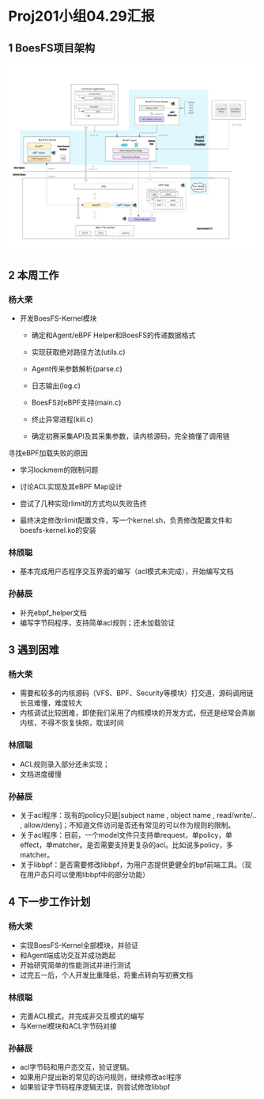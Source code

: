 # Proj201小组04.29汇报

## 1 BoesFS项目架构

![](../Docs/images/boesfs架构设计/BoesFS架构(Flexible).png)

## 2 本周工作

### 杨大荣

- 开发BoesFS-Kernel模块

  - 确定和Agent/eBPF Helper和BoesFS的传递数据格式

  - 实现获取绝对路径方法(utils.c)

  - Agent传来参数解析(parse.c)

  - 日志输出(log.c)

  - BoesFS对eBPF支持(main.c)

  - 终止异常进程(kill.c)

  - 确定初赛采集API及其采集参数，读内核源码，完全搞懂了调用链

寻找eBPF加载失败的原因

- 学习lockmem的限制问题

- 讨论ACL实现及其eBPF Map设计

- 尝试了几种实现rlimit的方式均以失败告终

- 最终决定修改rlimit配置文件，写一个kernel.sh，负责修改配置文件和boesfs-kernel.ko的安装

### 林颀聪

- 基本完成用户态程序交互界面的编写（acl模式未完成），开始编写文档

### 孙赫辰

- 补充ebpf_helper文档
- 编写字节码程序，支持简单acl规则；还未加载验证

## 3 遇到困难

### 杨大荣

- 需要和较多的内核源码（VFS、BPF、Security等模块）打交道，源码调用链长且难懂，难度较大
- 内核调试比较困难，即使我们采用了内核模块的开发方式，但还是经常会弄崩内核，不得不恢复快照，耽误时间

### 林颀聪

- ACL规则录入部分还未实现；
- 文档进度缓慢

### 孙赫辰

- 关于acl程序：现有的policy只是[subject name , object name , read/write/.. , allow/deny]；不知道文件访问是否还有常见的可以作为规则的限制。
- 关于acl程序：目前，一个model文件只支持单request，单policy，单effect，单matcher。是否需要支持更复杂的acl。比如说多policy，多matcher。
- 关于libbpf：是否需要修改libbpf，为用户态提供更健全的bpf前端工具。（现在用户态只可以使用libbpf中的部分功能）

## 4 下一步工作计划

### 杨大荣

- 实现BoesFS-Kernel全部模块，并验证
- 和Agent端成功交互并成功跑起
- 开始研究简单的性能测试并进行测试                               
- 过完五一后，个人开发比重降低，将重点转向写初赛文档

### 林颀聪

- 完善ACL模式，并完成非交互模式的编写
- 与Kernel模块和ACL字节码对接

### 孙赫辰

- acl字节码和用户态交互，验证逻辑。
- 如果用户提出新的常见的访问规则，继续修改acl程序 
- 如果验证字节码程序逻辑无误，则尝试修改libbpf